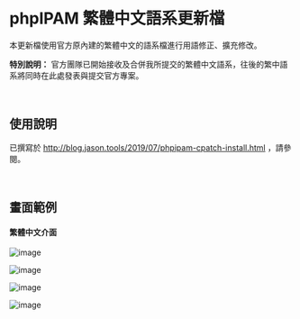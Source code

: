# phpIPAM 繁體中文語系更新檔

本更新檔使用官方原內建的繁體中文的語系檔進行用語修正、擴充修改。    
  
**特別說明：** 官方團隊已開始接收及合併我所提交的繁體中文語系，往後的繁中語系將同時在此處發表與提交官方專案。

&nbsp;&nbsp;
&nbsp;&nbsp;

## 使用說明
已撰寫於 http://blog.jason.tools/2019/07/phpipam-cpatch-install.html ，請參閱。
  
&nbsp;&nbsp;
&nbsp;&nbsp;  
    
    
## 畫面範例


#### 繁體中文介面  
  
  
![image](https://raw.githubusercontent.com/jasoncheng7115/phpipam-cpatch/master/images/%E8%B3%87%E8%A8%8A%E7%9C%8B%E6%9D%BF.png)  
  
![image](https://raw.githubusercontent.com/jasoncheng7115/phpipam-cpatch/master/images/%E6%A9%9F%E6%9E%B6%E9%85%8D%E7%BD%AE.png)    
  
![image](https://raw.githubusercontent.com/jasoncheng7115/phpipam-cpatch/master/images/%E5%AD%90%E7%B6%B2%E8%B7%AF%E7%B4%B0%E7%AF%801.png)
  
![image](https://raw.githubusercontent.com/jasoncheng7115/phpipam-cpatch/master/images/%E5%AD%90%E7%B6%B2%E8%B7%AF%E7%B4%B0%E7%AF%802.png)
